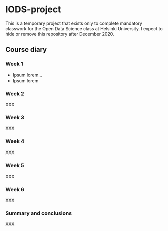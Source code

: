 # IODS-project

This is a temporary project that exists only to complete mandatory
classwork for the Open Data Science class at Helsinki University.  I
expect to hide or remove this repository after December 2020.

## Course diary

### Week 1

* Ipsum lorem...
* Ipsum lorem

### Week 2

XXX

### Week 3

XXX

### Week 4

XXX

### Week 5

XXX

### Week 6

XXX

### Summary and conclusions

XXX
